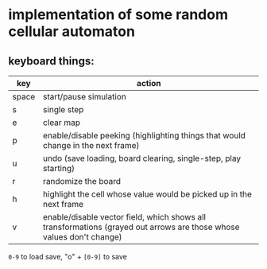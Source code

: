 # implementation of some random cellular automaton

## keyboard things:

| key  | action |
| ------------- | ------------- |
| space | start/pause simulation |
| s | single step |
| e | clear map |
| p | enable/disable peeking (highlighting things that would change in the next frame) |
| u | undo (save loading, board clearing, single-step, play starting) |
| r | randomize the board |
| h | highlight the cell whose value would be picked up in the next frame |
| v | enable/disable vector field, which shows all transformations (grayed out arrows are those whose values don't change) |

`0-9` to load save, "o" + `[0-9]` to save